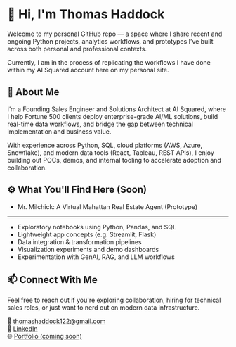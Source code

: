 # 👋 Hi, I'm Thomas Haddock

Welcome to my personal GitHub repo — a space where I share recent and ongoing Python projects, analytics workflows, and prototypes I’ve built across both personal and professional contexts.

Currently, I am in the process of replicating the workflows I have done within my AI Squared account here on my personal site. 

## 💼 About Me

I’m a Founding Sales Engineer and Solutions Architect at AI Squared, where I help Fortune 500 clients deploy enterprise-grade AI/ML solutions, build real-time data workflows, and bridge the gap between technical implementation and business value.

With experience across Python, SQL, cloud platforms (AWS, Azure, Snowflake), and modern data tools (React, Tableau, REST APIs), I enjoy building out POCs, demos, and internal tooling to accelerate adoption and collaboration.

## ⚙️ What You'll Find Here (Soon)

- Mr. Milchick: A Virtual Mahattan Real Estate Agent (Prototype)

------------------------------------------------------------

- Exploratory notebooks using Python, Pandas, and SQL
- Lightweight app concepts (e.g. Streamlit, Flask)
- Data integration & transformation pipelines
- Visualization experiments and demo dashboards
- Experimentation with GenAI, RAG, and LLM workflows

## 📫 Connect With Me

Feel free to reach out if you're exploring collaboration, hiring for technical sales roles, or just want to nerd out on modern data infrastructure.

📧 [thomashaddock122@gmail.com](mailto:thomashaddock122@gmail.com)  
🔗 [LinkedIn](https://www.linkedin.com/in/thomas-a-haddock/)  
🌐 [Portfolio (coming soon)]()

